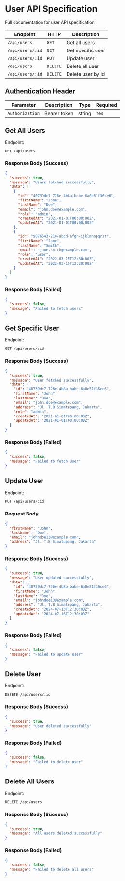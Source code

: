 # User API Specification

Full documentation for user API specification

| Endpoint         | HTTP     | Description       |
| ---------------- | -------- | ----------------- |
| `/api/users`     | `GET`    | Get all users     |
| `/api/users/:id` | `GET`    | Get specific user |
| `/api/users/:id` | `PUT`    | Update user       |
| `/api/users`     | `DELETE` | Delete all user   |
| `/api/users/:id` | `DELETE` | Delete user by id |

## Authentication Header

| Parameter       | Description  | Type   | Required |
| --------------- | ------------ | ------ | -------- |
| `Authorization` | Bearer token | string | `Yes`    |

## Get All Users

Endpoint:

```http request
GET /api/users
```

### Response Body (Success)

```json
{
  "success": true,
  "message": "Users fetched successfully",
  "data": [
    {
      "id": "40739dc7-726e-4b8a-babe-6a0e51f36ce6",
      "firstName": "John",
      "lastName": "Doe",
      "email": "john.doe@example.com",
      "role": "admin",
      "createdAt": "2021-01-01T00:00:00Z",
      "updatedAt": "2021-01-01T00:00:00Z"
    },
    {
      "id": "9876543-210-abcd-efgh-ijklmnopqrst",
      "firstName": "Jane",
      "lastName": "Smith",
      "email": "jane.smith@example.com",
      "role": "user",
      "createdAt": "2022-03-15T12:30:00Z",
      "updatedAt": "2022-03-15T12:30:00Z"
    }
  ]
}
```

### Response Body (Failed)

```json
{
  "success": false,
  "message": "Failed to fetch users"
}
```

## Get Specific User

Endpoint:

```http request
GET /api/users/:id
```

### Response Body (Success)

```json
{
  "success": true,
  "message": "User fetched successfully",
  "data": {
    "id": "40739dc7-726e-4b8a-babe-6a0e51f36ce6",
    "firstName": "John",
    "lastName": "Doe",
    "email": "john.doe@example.com",
    "address": "Jl. T.B Simatupang, Jakarta",
    "role": "admin",
    "createdAt": "2021-01-01T00:00:00Z",
    "updatedAt": "2021-01-01T00:00:00Z"
  }
}
```

### Response Body (Failed)

```json
{
  "success": false,
  "message": "Failed to fetch user"
}
```

## Update User

Endpoint:

```http request
PUT /api/users/:id
```

### Request Body

```json
{
  "firstName": "John",
  "lastName": "Doe",
  "email": "johndoe13@example.com",
  "address": "Jl. T.B Simatupang, Jakarta"
}
```

### Response Body (Success)

```json
{
  "success": true,
  "message": "User updated successfully",
  "data": {
    "id": "40739dc7-726e-4b8a-babe-6a0e51f36ce6",
    "firstName": "John",
    "lastName": "Doe",
    "email": "johndoe13@example.com",
    "address": "Jl. T.B Simatupang, Jakarta",
    "createdAt": "2024-07-13T12:30:00Z",
    "updatedAt": "2024-07-16T12:30:00Z"
  }
}
```

### Response Body (Failed)

```json
{
  "success": false,
  "message": "Failed to update user"
}
```

## Delete User

Endpoint:

```http request
DElETE /api/users/:id
```

### Response Body (Success)

```json
{
  "success": true,
  "message": "User deleted successfully"
}
```

### Response Body (Failed)

```json
{
  "success": false,
  "message": "Failed to delete user"
}
```

## Delete All Users

Endpoint:

```http request
DELETE /api/users
```

### Response Body (Success)

```json
{
  "success": true,
  "message": "All users deleted successfully"
}
```

### Response Body (Failed)

```json
{
  "success": false,
  "message": "Failed to delete all users"
}
```
